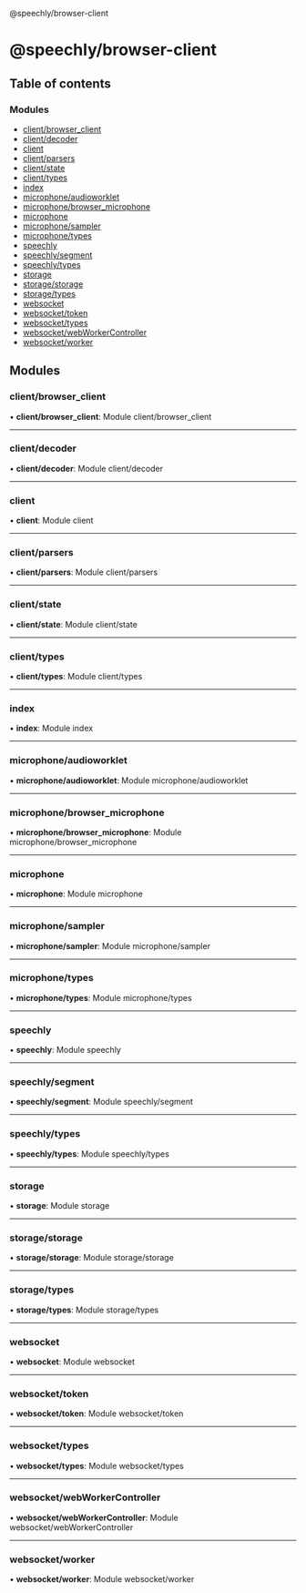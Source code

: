 @speechly/browser-client

# @speechly/browser-client

## Table of contents

### Modules

- [client/browser\_client](undefined)
- [client/decoder](undefined)
- [client](undefined)
- [client/parsers](undefined)
- [client/state](undefined)
- [client/types](undefined)
- [index](undefined)
- [microphone/audioworklet](undefined)
- [microphone/browser\_microphone](undefined)
- [microphone](undefined)
- [microphone/sampler](undefined)
- [microphone/types](undefined)
- [speechly](undefined)
- [speechly/segment](undefined)
- [speechly/types](undefined)
- [storage](undefined)
- [storage/storage](undefined)
- [storage/types](undefined)
- [websocket](undefined)
- [websocket/token](undefined)
- [websocket/types](undefined)
- [websocket/webWorkerController](undefined)
- [websocket/worker](undefined)

## Modules

### client/browser\_client

• **client/browser\_client**: Module client/browser\_client

___

### client/decoder

• **client/decoder**: Module client/decoder

___

### client

• **client**: Module client

___

### client/parsers

• **client/parsers**: Module client/parsers

___

### client/state

• **client/state**: Module client/state

___

### client/types

• **client/types**: Module client/types

___

### index

• **index**: Module index

___

### microphone/audioworklet

• **microphone/audioworklet**: Module microphone/audioworklet

___

### microphone/browser\_microphone

• **microphone/browser\_microphone**: Module microphone/browser\_microphone

___

### microphone

• **microphone**: Module microphone

___

### microphone/sampler

• **microphone/sampler**: Module microphone/sampler

___

### microphone/types

• **microphone/types**: Module microphone/types

___

### speechly

• **speechly**: Module speechly

___

### speechly/segment

• **speechly/segment**: Module speechly/segment

___

### speechly/types

• **speechly/types**: Module speechly/types

___

### storage

• **storage**: Module storage

___

### storage/storage

• **storage/storage**: Module storage/storage

___

### storage/types

• **storage/types**: Module storage/types

___

### websocket

• **websocket**: Module websocket

___

### websocket/token

• **websocket/token**: Module websocket/token

___

### websocket/types

• **websocket/types**: Module websocket/types

___

### websocket/webWorkerController

• **websocket/webWorkerController**: Module websocket/webWorkerController

___

### websocket/worker

• **websocket/worker**: Module websocket/worker
